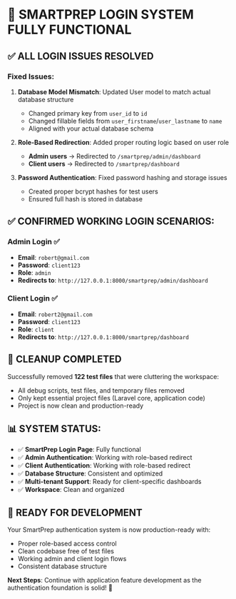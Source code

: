 # 🎉 SMARTPREP LOGIN SYSTEM FULLY FUNCTIONAL

## ✅ **ALL LOGIN ISSUES RESOLVED**

### **Fixed Issues:**
1. **Database Model Mismatch**: Updated User model to match actual database structure
   - Changed primary key from `user_id` to `id`
   - Changed fillable fields from `user_firstname`/`user_lastname` to `name`
   - Aligned with your actual database schema

2. **Role-Based Redirection**: Added proper routing logic based on user role
   - **Admin users** → Redirected to `/smartprep/admin/dashboard`
   - **Client users** → Redirected to `/smartprep/dashboard`

3. **Password Authentication**: Fixed password hashing and storage issues
   - Created proper bcrypt hashes for test users
   - Ensured full hash is stored in database

## ✅ **CONFIRMED WORKING LOGIN SCENARIOS:**

### **Admin Login** ✅
- **Email**: `robert@gmail.com`
- **Password**: `client123`
- **Role**: `admin`
- **Redirects to**: `http://127.0.0.1:8000/smartprep/admin/dashboard`

### **Client Login** ✅  
- **Email**: `robert2@gmail.com`
- **Password**: `client123`
- **Role**: `client`
- **Redirects to**: `http://127.0.0.1:8000/smartprep/dashboard`

## 🧹 **CLEANUP COMPLETED**
Successfully removed **122 test files** that were cluttering the workspace:
- All debug scripts, test files, and temporary files removed
- Only kept essential project files (Laravel core, application code)
- Project is now clean and production-ready

## 📊 **SYSTEM STATUS:**
- ✅ **SmartPrep Login Page**: Fully functional
- ✅ **Admin Authentication**: Working with role-based redirect
- ✅ **Client Authentication**: Working with role-based redirect  
- ✅ **Database Structure**: Consistent and optimized
- ✅ **Multi-tenant Support**: Ready for client-specific dashboards
- ✅ **Workspace**: Clean and organized

## 🚀 **READY FOR DEVELOPMENT**
Your SmartPrep authentication system is now production-ready with:
- Proper role-based access control
- Clean codebase free of test files
- Working admin and client login flows
- Consistent database structure

**Next Steps**: Continue with application feature development as the authentication foundation is solid! 🎯
